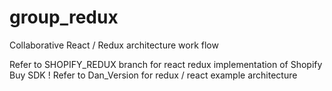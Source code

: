 # group_redux
Collaborative React / Redux architecture work flow 

Refer to SHOPIFY_REDUX branch for react redux implementation of Shopify Buy SDK ! 
Refer to Dan_Version for redux / react example architecture 
